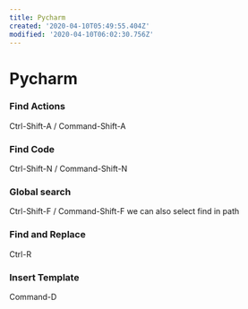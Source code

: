```yaml
---
title: Pycharm
created: '2020-04-10T05:49:55.404Z'
modified: '2020-04-10T06:02:30.756Z'
---
```


# Pycharm

### Find Actions
Ctrl-Shift-A / Command-Shift-A 

### Find Code 
Ctrl-Shift-N / Command-Shift-N

### Global search 
Ctrl-Shift-F / Command-Shift-F
we can also select find in path 

### Find and Replace 
Ctrl-R

### Insert Template
Command-D
 

